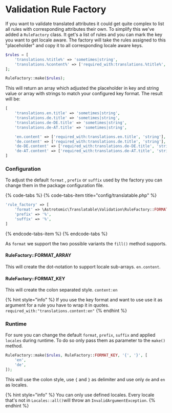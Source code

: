 # Validation Rule Factory

If you want to validate translated attributes it could get quite complex to list all rules with corresponding attributes their own. To simplify this we've added a `RuleFactory` class. It get's a list of rules and you can mark the key you want to get locale aware. The factory will take the rules assigned to this "placeholder" and copy it to all corresponding locale aware keys.

```php
$rules = [
    'translations.%title%' => 'sometimes|string',
    'translations.%content%' => ['required_with:translations.%title%', 'string'],
];

RuleFactory::make($rules);
```

This will return an array which adjusted the placeholder in key and string value or array with strings to match your configured key format. The result will be:

```php
[
    'translations.en.title' => 'sometimes|string',
    'translations.de.title' => 'sometimes|string',
    'translations.de-DE.title' => 'sometimes|string',
    'translations.de-AT.title' => 'sometimes|string',

    'en.content' => ['required_with:translations.en.title', 'string'],
    'de.content' => ['required_with:translations.de.title', 'string'],
    'de-DE.content' => ['required_with:translations.de-DE.title', 'string'],
    'de-AT.content' => ['required_with:translations.de-AT.title', 'string'],
]
```

### Configuration

To adjust the default `format` , `prefix` or `suffix` used by the factory you can change them in the package configuration file.

{% code-tabs %}
{% code-tabs-item title="config/translatable.php" %}
```php
'rule_factory' => [
    'format' => \Astrotomic\Translatable\Validation\RuleFactory::FORMAT_ARRAY,
    'prefix' => '%',
    'suffix' => '%',
]
```
{% endcode-tabs-item %}
{% endcode-tabs %}

As `format` we support the two possible variants the `fill()` method supports.

#### RuleFactory::FORMAT\_ARRAY

This will create the dot-notation to support locale sub-arrays. `en.content`.

#### RuleFactory::FORMAT\_KEY

This will create the colon separated style. `content:en`

{% hint style="info" %}
If you use the key format and want to use use it as argument for a rule you have to wrap it in quotes. `required_with:"translations.content:en"`
{% endhint %}

### Runtime

For sure you can change the default `format`, `prefix`, `suffix` and applied `locales` during runtime. To do so only pass them as parameter to the `make()` method.

```php
RuleFactory::make($rules, RuleFactory::FORMAT_KEY, '{', '}', [
    'en',
    'de',
]);
```

This will use the colon style, use `{` and `}` as delimiter and use only `de` and `en` as locales.

{% hint style="info" %}
You can only use defined locales. Every locale that's not in `Locales::all()`will throw an `InvalidArgumentException`.
{% endhint %}

